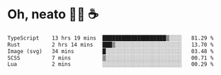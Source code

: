 # Oh, neato 🧑‍💻 ☕

<!--START_SECTION:waka-->

```txt
TypeScript    13 hrs 19 mins  ████████████████████▒░░░░   81.29 %
Rust          2 hrs 14 mins   ███▒░░░░░░░░░░░░░░░░░░░░░   13.70 %
Image (svg)   34 mins         █░░░░░░░░░░░░░░░░░░░░░░░░   03.48 %
SCSS          7 mins          ▒░░░░░░░░░░░░░░░░░░░░░░░░   00.71 %
Lua           2 mins          ░░░░░░░░░░░░░░░░░░░░░░░░░   00.29 %
```

<!--END_SECTION:waka-->
